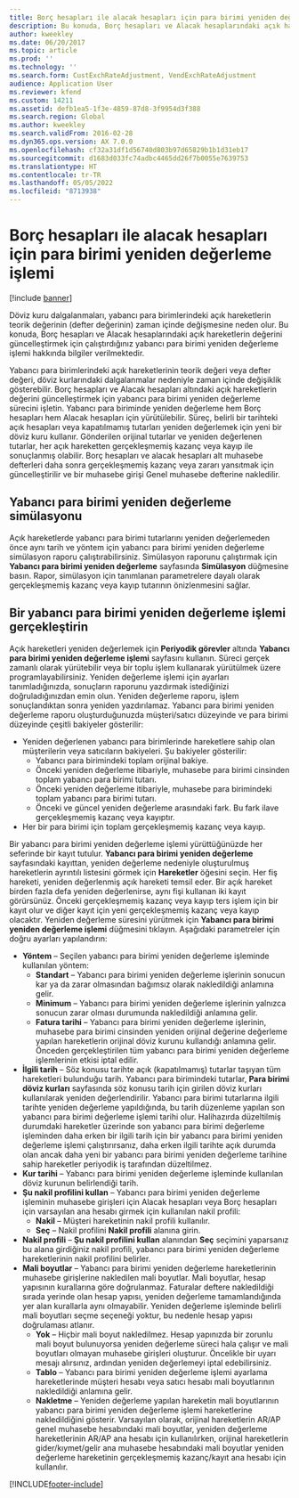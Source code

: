 ```yaml
---
title: Borç hesapları ile alacak hesapları için para birimi yeniden değerleme işlemi
description: Bu konuda, Borç hesapları ve Alacak hesaplarındaki açık hareketlerin değerini güncelleştirmek için çalıştırdığınız yabancı para birimi yeniden değerleme işlemi hakkında bilgiler verilmektedir.
author: kweekley
ms.date: 06/20/2017
ms.topic: article
ms.prod: ''
ms.technology: ''
ms.search.form: CustExchRateAdjustment, VendExchRateAdjustment
audience: Application User
ms.reviewer: kfend
ms.custom: 14211
ms.assetid: defb1ea5-1f3e-4859-87d8-3f9954d3f388
ms.search.region: Global
ms.author: kweekley
ms.search.validFrom: 2016-02-28
ms.dyn365.ops.version: AX 7.0.0
ms.openlocfilehash: cf32a31df1d56740d803b97d65829b1b1d31eb17
ms.sourcegitcommit: d1683d033fc74adbc4465dd26f7b0055e7639753
ms.translationtype: HT
ms.contentlocale: tr-TR
ms.lasthandoff: 05/05/2022
ms.locfileid: "8713938"
---
```

# <a name="currency-revaluation-for-accounts-payable-and-accounts-receivable"></a>Borç hesapları ile alacak hesapları için para birimi yeniden değerleme işlemi

[!include [banner](../includes/banner.md)]

Döviz kuru dalgalanmaları, yabancı para birimlerindeki açık hareketlerin teorik değerinin (defter değerinin) zaman içinde değişmesine neden olur. Bu konuda, Borç hesapları ve Alacak hesaplarındaki açık hareketlerin değerini güncelleştirmek için çalıştırdığınız yabancı para birimi yeniden değerleme işlemi hakkında bilgiler verilmektedir. 

Yabancı para birimlerindeki açık hareketlerinin teorik değeri veya defter değeri, döviz kurlarındaki dalgalanmalar nedeniyle zaman içinde değişiklik gösterebilir. Borç hesapları ve Alacak hesapları altındaki açık hareketlerin değerini güncelleştirmek için yabancı para birimi yeniden değerleme sürecini işletin. Yabancı para biriminde yeniden değerleme hem Borç hesapları hem Alacak hesapları için yürütülebilir. Süreç, belirli bir tarihteki açık hesapları veya kapatılmamış tutarları yeniden değerlemek için yeni bir döviz kuru kullanır. Gönderilen orijinal tutarlar ve yeniden değerlenen tutarlar, her açık hareketten gerçekleşmemiş kazanç veya kayıp ile sonuçlanmış olabilir. Borç hesapları ve alacak hesapları alt muhasebe defterleri daha sonra gerçekleşmemiş kazanç veya zararı yansıtmak için güncelleştirilir ve bir muhasebe girişi Genel muhasebe defterine nakledilir.

## <a name="simulate-a-foreign-currency-revaluation"></a>Yabancı para birimi yeniden değerleme simülasyonu
Açık hareketlerde yabancı para birimi tutarlarını yeniden değerlemeden önce aynı tarih ve yöntem için yabancı para birimi yeniden değerleme simülasyon raporu çalıştırabilirsiniz. Simülasyon raporunu çalıştırmak için **Yabancı para birimi yeniden değerleme** sayfasında **Simülasyon** düğmesine basın. Rapor, simülasyon için tanımlanan parametrelere dayalı olarak gerçekleşmemiş kazanç veya kayıp tutarının önizlenmesini sağlar.

## <a name="process-a-foreign-currency-revaluation"></a>Bir yabancı para birimi yeniden değerleme işlemi gerçekleştirin
Açık hareketleri yeniden değerlemek için **Periyodik görevler** altında **Yabancı para birimi yeniden değerleme işlemi** sayfasını kullanın. Süreci gerçek zamanlı olarak yürütebilir veya bir toplu işlem kullanarak yürütülmek üzere programlayabilirsiniz. Yeniden değerleme işlemi için ayarları tanımladığınızda, sonuçların raporunu yazdırmak istediğinizi doğruladığınızdan emin olun. Yeniden değerleme raporu, işlem sonuçlandıktan sonra yeniden yazdırılamaz. Yabancı para birimi yeniden değerleme raporu oluşturduğunuzda müşteri/satıcı düzeyinde ve para birimi düzeyinde çeşitli bakiyeler gösterilir:

-   Yeniden değerlenen yabancı para birimlerinde hareketlere sahip olan müşterilerin veya satıcıların bakiyeleri. Şu bakiyeler gösterilir:
    -   Yabancı para birimindeki toplam orijinal bakiye.
    -   Önceki yeniden değerleme itibariyle, muhasebe para birimi cinsinden toplam yabancı para birimi tutarı.
    -   Önceki yeniden değerleme itibariyle, muhasebe para birimindeki toplam yabancı para birimi tutarı.
    -   Önceki ve güncel yeniden değerleme arasındaki fark. Bu fark ilave gerçekleşmemiş kazanç veya kayıptır.
-   Her bir para birimi için toplam gerçekleşmemiş kazanç veya kayıp.

Bir yabancı para birimi yeniden değerleme işlemi yürüttüğünüzde her seferinde bir kayıt tutulur. **Yabancı para birimi yeniden değerleme** sayfasındaki kayıttan, yeniden değerleme nedeniyle oluşturulmuş hareketlerin ayrıntılı listesini görmek için **Hareketler** öğesini seçin. Her fiş hareketi, yeniden değerlenmiş açık hareketi temsil eder. Bir açık hareket birden fazla defa yeniden değerlenirse, aynı fişi kullanan iki kayıt görürsünüz. Önceki gerçekleşmemiş kazanç veya kayıp ters işlem için bir kayıt olur ve diğer kayıt için yeni gerçekleşmemiş kazanç veya kayıp olacaktır. Yeniden değerleme süresini yürütmek için **Yabancı para birimi yeniden değerleme işlemi** düğmesini tıklayın. Aşağıdaki parametreler için doğru ayarları yapılandırın:

-   **Yöntem** – Seçilen yabancı para birimi yeniden değerleme işleminde kullanılan yöntem:
    -   **Standart** – Yabancı para birimi yeniden değerleme işlerinin sonucun kar ya da zarar olmasından bağımsız olarak nakledildiği anlamına gelir.
    -   **Minimum** – Yabancı para birimi yeniden değerleme işlerinin yalnızca sonucun zarar olması durumunda nakledildiği anlamına gelir.
    -   **Fatura tarihi** – Yabancı para birimi yeniden değerleme işlerinin, muhasebe para birimi cinsinden yeniden orijinal değerine değerleme yapılan hareketlerin orijinal döviz kurunu kullandığı anlamına gelir. Önceden gerçekleştirilen tüm yabancı para birimi yeniden değerleme işlemlerinin etkisi iptal edilir.
-   **İlgili tarih** – Söz konusu tarihte açık (kapatılmamış) tutarlar taşıyan tüm hareketleri bulunduğu tarih. Yabancı para birimindeki tutarlar, **Para birimi döviz kurları** sayfasında söz konusu tarih için girilen döviz kurları kullanılarak yeniden değerlendirilir. Yabancı para birimi tutarlarına ilgili tarihte yeniden değerleme yapıldığında, bu tarih düzenleme yapılan son yabancı para birimi değerleme işlemi tarihi olur. Halihazırda düzeltilmiş durumdaki hareketler üzerinde son yabancı para birimi değerleme işleminden daha erken bir ilgili tarih için bir yabancı para birimi yeniden değerleme işlemi çalıştırırsanız, daha erken ilgili tarihte açık durumda olan ancak daha yeni bir yabancı para birimi yeniden değerleme tarihine sahip hareketler periyodik iş tarafından düzeltilmez.
-   **Kur tarihi** – Yabancı para birimi yeniden değerleme işleminde kullanılan döviz kurunun belirlendiği tarih.
-   **Şu nakil profilini kullan** – Yabancı para birimi yeniden değerleme işleminin muhasebe girişleri için Alacak hesapları veya Borç hesapları için varsayılan ana hesabı girmek için kullanılan nakil profili:
    -   **Nakil** – Müşteri hareketinin nakil profili kullanılır.
    -   **Seç** – Nakil profilini **Nakil profili** alanına girin.
-   **Nakil profili** – **Şu nakil profilini kullan** alanından **Seç** seçimini yaparsanız bu alana girdiğiniz nakil profili, yabancı para birimi yeniden değerleme hareketlerinin nakil profilini belirler.
-   **Mali boyutlar** – Yabancı para birimi yeniden değerleme hareketlerinin muhasebe girişlerine nakledilen mali boyutlar. Mali boyutlar, hesap yapısının kurallarına göre doğrulanmaz. Faturalar deftere nakledildiği sırada yerinde olan hesap yapısı, yeniden değerleme tamamlandığında yer alan kurallarla aynı olmayabilir. Yeniden değerleme işleminde belirli mali boyutları seçme seçeneği yoktur, bu nedenle hesap yapısı doğrulaması atlanır.  
    -   **Yok** – Hiçbir mali boyut nakledilmez. Hesap yapınızda bir zorunlu mali boyut bulunuyorsa yeniden değerleme süreci hala çalışır ve mali boyutları olmayan muhasebe girişleri oluşturur. Öncelikle bir uyarı mesajı alırsınız, ardından yeniden değerlemeyi iptal edebilirsiniz.
    -   **Tablo** – Yabancı para birimi yeniden değerleme işlemi ayarlama hareketlerinde müşteri hesabı veya satıcı hesabı mali boyutlarının nakledildiği anlamına gelir.
    -   **Nakletme** – Yeniden değerleme yapılan hareketin mali boyutlarının yabancı para birimi yeniden değerleme işlemi hareketlerine nakledildiğini gösterir. Varsayılan olarak, orijinal hareketlerin AR/AP genel muhasebe hesabındaki mali boyutlar, yeniden değerleme hareketlerinin AR/AP ana hesabı için kullanılırken, orijinal hareketlerin gider/kıymet/gelir ana muhasebe hesabındaki mali boyutlar yeniden değerleme hareketinin gerçekleşmemiş kazanç/kayıt ana hesabı için kullanılır.






[!INCLUDE[footer-include](../../includes/footer-banner.md)]
